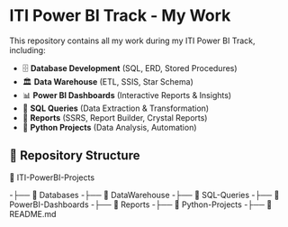 # ITI Power BI Track - My Work

This repository contains all my work during my ITI Power BI Track, including:

- 🗄 **Database Development** (SQL, ERD, Stored Procedures)
- 🏛 **Data Warehouse** (ETL, SSIS, Star Schema)
- 📊 **Power BI Dashboards** (Interactive Reports & Insights)
- 📜 **SQL Queries** (Data Extraction & Transformation)
- 📑 **Reports** (SSRS, Report Builder, Crystal Reports)
- 🐍 **Python Projects** (Data Analysis, Automation)

## 📂 Repository Structure

📁 ITI-PowerBI-Projects

-├── 📁 Databases
-├── 📁 DataWarehouse
-├── 📁 SQL-Queries
-├── 📁 PowerBI-Dashboards
-├── 📁 Reports
-├── 📁 Python-Projects
-├── 📄 README.md
